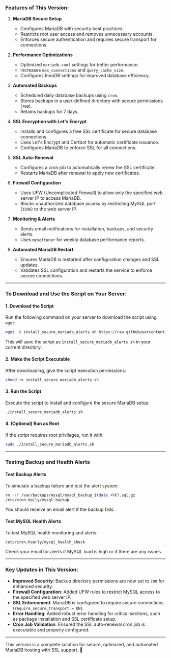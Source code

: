 ### **Features of This Version:**

1. **MariaDB Secure Setup**
   - Configures MariaDB with security best practices.
   - Restricts root user access and removes unnecessary accounts.
   - Enforces secure authentication and requires secure transport for connections.

2. **Performance Optimizations**
   - Optimized `mariadb.conf` settings for better performance.
   - Increases `max_connections` and `query_cache_size`.
   - Configures InnoDB settings for improved database efficiency.

3. **Automated Backups**
   - Scheduled daily database backups using `cron`.
   - Stores backups in a user-defined directory with secure permissions (`700`).
   - Retains backups for 7 days.

4. **SSL Encryption with Let's Encrypt**
   - Installs and configures a free SSL certificate for secure database connections.
   - Uses Let's Encrypt and Certbot for automatic certificate issuance.
   - Configures MariaDB to enforce SSL for all connections.

5. **SSL Auto-Renewal**
   - Configures a cron job to automatically renew the SSL certificate.
   - Restarts MariaDB after renewal to apply new certificates.

6. **Firewall Configuration**
   - Uses UFW (Uncomplicated Firewall) to allow only the specified web server IP to access MariaDB.
   - Blocks unauthorized database access by restricting MySQL port (`3306`) to the web server IP.

7. **Monitoring & Alerts**
   - Sends email notifications for installation, backups, and security alerts.
   - Uses `mysqltuner` for weekly database performance reports.

8. **Automated MariaDB Restart**
   - Ensures MariaDB is restarted after configuration changes and SSL updates.
   - Validates SSL configuration and restarts the service to enforce secure connections.

---

### **To Download and Use the Script on Your Server:**

#### **1. Download the Script**
Run the following command on your server to download the script using `wget`:
```bash
wget -O install_secure_mariadb_alerts.sh https://raw.githubusercontent.com/MarioMSamy/mysqlsecure/refs/heads/main/install_secure_mariadb_alerts.sh
```
This will save the script as `install_secure_mariadb_alerts.sh` in your current directory.

#### **2. Make the Script Executable**
After downloading, give the script execution permissions:
```bash
chmod +x install_secure_mariadb_alerts.sh
```

#### **3. Run the Script**
Execute the script to install and configure the secure MariaDB setup:
```bash
./install_secure_mariadb_alerts.sh
```

#### **4. (Optional) Run as Root**
If the script requires root privileges, run it with:
```bash
sudo ./install_secure_mariadb_alerts.sh
```

---

### **Testing Backup and Health Alerts**

#### **Test Backup Alerts**
To simulate a backup failure and test the alert system:
```bash
rm -rf /var/backups/mysql/mysql_backup_$(date +%F).sql.gz
/etc/cron.daily/mysql_backup
```
You should receive an email alert if the backup fails.

#### **Test MySQL Health Alerts**
To test MySQL health monitoring and alerts:
```bash
/etc/cron.hourly/mysql_health_check
```
Check your email for alerts if MySQL load is high or if there are any issues.

---

### **Key Updates in This Version:**
- **Improved Security**: Backup directory permissions are now set to `700` for enhanced security.
- **Firewall Configuration**: Added UFW rules to restrict MySQL access to the specified web server IP.
- **SSL Enforcement**: MariaDB is configured to require secure connections (`require_secure_transport = ON`).
- **Error Handling**: Added robust error handling for critical sections, such as package installation and SSL certificate setup.
- **Cron Job Validation**: Ensured the SSL auto-renewal cron job is executable and properly configured.

---

This version is a complete solution for secure, optimized, and automated MariaDB hosting with SSL support. 🚀
